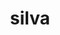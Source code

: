 ---
title: silva
meaning: woods, forest
pos: noun
stem: silv
genend: ae
abbgender: f.
abbgender2: fem.
gender: feminine
declension: first
derivatives: sylvan, Pennsylvania
six: y
---